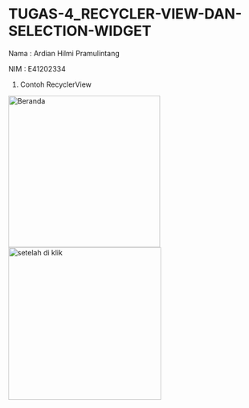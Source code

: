 # TUGAS-4_RECYCLER-VIEW-DAN-SELECTION-WIDGET
Nama : Ardian Hilmi Pramulintang

NIM : E41202334

1. Contoh RecyclerView
<img width="302" alt="Beranda" src="https://user-images.githubusercontent.com/74774957/136145420-9c107999-ead6-42fb-806c-aaef9b70f86b.PNG">
<img width="304" alt="setelah di klik" src="https://user-images.githubusercontent.com/74774957/136145425-6c88c270-49b9-47ce-8cef-1743be6251b3.PNG">
